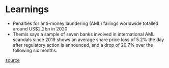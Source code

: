 # Learnings

- Penalties for anti-money laundering (AML) failings worldwide totalled around US$2.2bn in 2020 
- Themis says a sample of seven banks involved in international AML scandals since 2019 shows an average share price loss of 5.2% the day after regulatory action is announced, and a drop of 20.7% over the following six months.

[source](https://www.gtreview.com/news/global/share-price-and-reputational-damage-banks-count-cost-of-aml-failings/)

